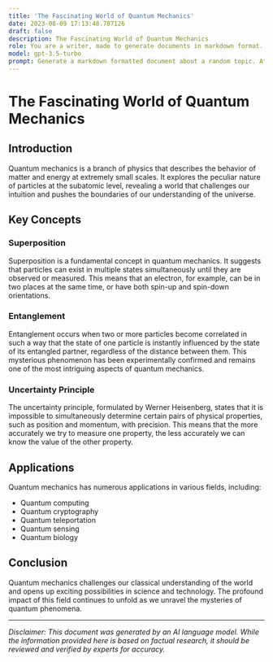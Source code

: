 ```yaml
---
title: 'The Fascinating World of Quantum Mechanics'
date: 2023-08-09 17:13:48.787126
draft: false
description: The Fascinating World of Quantum Mechanics
role: You are a writer, made to generate documents in markdown format. It is very important that all of the documents you generate are in valid markdown format.
model: gpt-3.5-turbo
prompt: Generate a markdown formatted document about a random topic. At the bottom, include a disclaimer explaining that the document was generated by you. The first line of the document should be the title. Make sure that the entire document is in proper markdown format, using a mix of various tags to make the document visually appealing.
---
```


# The Fascinating World of Quantum Mechanics

## Introduction

Quantum mechanics is a branch of physics that describes the behavior of matter and energy at extremely small scales. It explores the peculiar nature of particles at the subatomic level, revealing a world that challenges our intuition and pushes the boundaries of our understanding of the universe.

## Key Concepts

### Superposition

Superposition is a fundamental concept in quantum mechanics. It suggests that particles can exist in multiple states simultaneously until they are observed or measured. This means that an electron, for example, can be in two places at the same time, or have both spin-up and spin-down orientations.

### Entanglement

Entanglement occurs when two or more particles become correlated in such a way that the state of one particle is instantly influenced by the state of its entangled partner, regardless of the distance between them. This mysterious phenomenon has been experimentally confirmed and remains one of the most intriguing aspects of quantum mechanics.

### Uncertainty Principle

The uncertainty principle, formulated by Werner Heisenberg, states that it is impossible to simultaneously determine certain pairs of physical properties, such as position and momentum, with precision. This means that the more accurately we try to measure one property, the less accurately we can know the value of the other property.

## Applications

Quantum mechanics has numerous applications in various fields, including:

- Quantum computing
- Quantum cryptography
- Quantum teleportation
- Quantum sensing
- Quantum biology

## Conclusion

Quantum mechanics challenges our classical understanding of the world and opens up exciting possibilities in science and technology. The profound impact of this field continues to unfold as we unravel the mysteries of quantum phenomena.

---

*Disclaimer: This document was generated by an AI language model. While the information provided here is based on factual research, it should be reviewed and verified by experts for accuracy.*